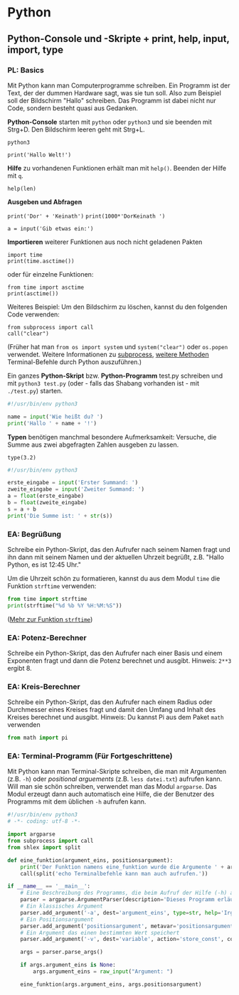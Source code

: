 # Python

## Python-Console und -Skripte + print, help, input, import, type

### PL: Basics

Mit Python kann man Computerprogramme schreiben. Ein Programm ist der Text, der der dummen Hardware sagt, was sie tun soll. Also zum Beispiel soll der Bildschirm "Hallo" schreiben. Das Programm ist dabei nicht nur Code, sondern besteht quasi aus Gedanken.

**Python-Console** starten mit `python` oder `python3` und sie beenden mit Strg+D. Den Bildschirm leeren geht mit Strg+L.

`python3`

`print('Hallo Welt!')`

**Hilfe** zu vorhandenen Funktionen erhält man mit `help()`. Beenden der Hilfe mit `q`.

`help(len)`

**Ausgeben und Abfragen**

`print('Dor' + 'Keinath')`
`print(1000*'DorKeinath ')`

`a = input('Gib etwas ein:')`


**Importieren** weiterer Funktionen aus noch nicht geladenen Pakten

```
import time
print(time.asctime())
```

oder für einzelne Funktionen:

```
from time import asctime
print(asctime())
```

Weiteres Beispiel: Um den Bildschirm zu löschen, kannst du den folgenden Code verwenden:

```
from subprocess import call
call("clear")
```

(Früher hat man `from os import system` und `system("clear")` oder `os.popen` verwendet. Weitere Informationen zu [subprocess](http://www.admin-magazin.de/Das-Heft/2012/05/Kommandos-mit-dem-Subprocess-Modul-aufrufen), [weitere Methoden](https://stackoverflow.com/questions/89228/calling-an-external-command-in-python/92395#92395) Terminal-Befehle durch Python auszuführen.)

Ein ganzes **Python-Skript** bzw. **Python-Programm** test.py schreiben und mit `python3 test.py` (oder - falls das Shabang vorhanden ist - mit `./test.py`) starten.

```python
#!/usr/bin/env python3

name = input('Wie heißt du? ')
print('Hallo ' + name + '!')
```

**Typen** benötigen manchmal besondere Aufmerksamkeit: Versuche, die Summe aus zwei abgefragten Zahlen ausgeben zu lassen.

`type(3.2)`

```python
#!/usr/bin/env python3

erste_eingabe = input('Erster Summand: ')
zweite_eingabe = input('Zweiter Summand: ')
a = float(erste_eingabe)
b = float(zweite_eingabe)
s = a + b
print('Die Summe ist: ' + str(s))
```

### EA: Begrüßung
Schreibe ein Python-Skript, das den Aufrufer nach seinem Namen fragt und ihn dann mit seinem Namen und der aktuellen Uhrzeit begrüßt, z.B. "Hallo Python, es ist 12:45 Uhr."

Um die Uhrzeit schön zu formatieren, kannst du aus dem Modul `time` die Funktion `strftime` verwenden:

```python
from time import strftime
print(strftime("%d %b %Y %H:%M:%S"))

```
([Mehr zur Funktion `strftime`](https://docs.python.org/2/library/time.html#time.strftime))

### EA: Potenz-Berechner
Schreibe ein Python-Skript, das den Aufrufer nach einer Basis und einem Exponenten fragt und dann die Potenz berechnet und ausgibt. Hinweis: `2**3` ergibt 8.

### EA: Kreis-Berechner
Schreibe ein Python-Skript, das den Aufrufer nach einem Radius oder Durchmesser eines Kreises fragt und damit den Umfang und Inhalt des Kreises berechnet und ausgibt. Hinweis: Du kannst Pi aus dem Paket `math` verwenden

```python
from math import pi
```

### EA: Terminal-Programm (Für Fortgeschrittene)

Mit Python kann man Terminal-Skripte schreiben, die man mit Argumenten (z.B. `-h`) oder *positional arguements* (z.B. `less datei.txt`) aufrufen kann. Will man sie schön schreiben, verwendet man das Modul `argparse`. Das Modul erzeugt dann auch automatisch eine Hilfe, die der Benutzer des Programms mit dem üblichen `-h` aufrufen kann.

```python
#!/usr/bin/env python3
# -*- coding: utf-8 -*-

import argparse
from subprocess import call
from shlex import split

def eine_funktion(argument_eins, positionsargument):
    print('Der Funktion namens eine_funktion wurde die Argumente ' + argument_eins + ' und ' + positionsargument + ' übergeben.')
    call(split('echo Terminalbefehle kann man auch aufrufen.'))

if __name__ == '__main__':
    # Eine Beschreibung des Programms, die beim Aufruf der Hilfe (-h) angezeigt wird.
    parser = argparse.ArgumentParser(description='Dieses Programm erläutert die Funktionsweise von argparse.')
    # Ein klassisches Argument
    parser.add_argument('-a', dest='argument_eins', type=str, help='Irgend ein Text, den der Benutzer eingeben kann.')
    # Ein Positionsargument
    parser.add_argument('positionsargument', metavar='positionsargument', type=str, help='Irgend ein Text, den der Benutzer hinter dem Dateiname des Programms eingeben muss.')
    # Ein Argument das einen bestimmten Wert speichert
    parser.add_argument('-v', dest='variable', action='store_const', const=True, default=False, help='Speichert in der Variablen args.variable den Wert True.')

    args = parser.parse_args()

    if args.argument_eins is None:
        args.argument_eins = raw_input("Argument: ")

    eine_funktion(args.argument_eins, args.positionsargument)

```
